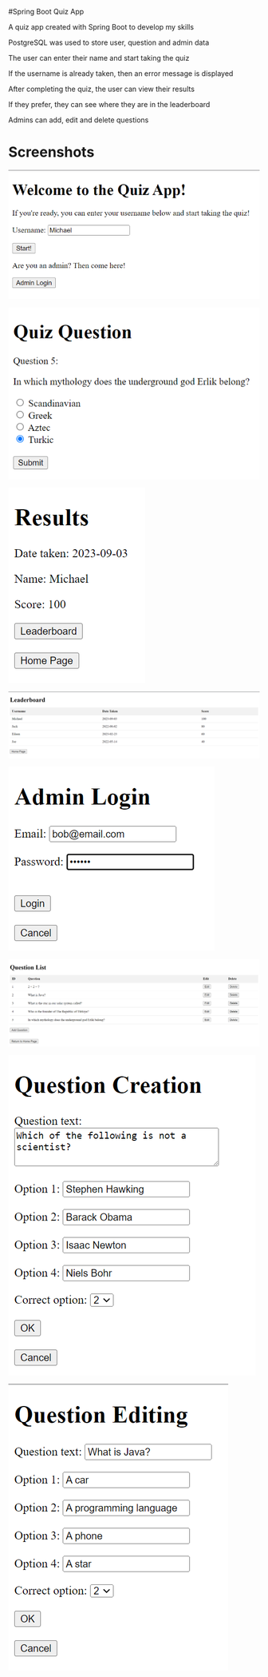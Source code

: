 #Spring Boot Quiz App  

A quiz app created with Spring Boot to develop my skills  
  
PostgreSQL was used to store user, question and admin data  
  
The user can enter their name and start taking the quiz  
  
If the username is already taken, then an error message is displayed  
  
After completing the quiz, the user can view their results  
  
If they prefer, they can see where they are in the leaderboard  
  
Admins can add, edit and delete questions  
  
# Screenshots
![Main Page](https://github.com/Eren4/spring-quiz-app/blob/master/screenshots/home-page.png?raw=true)

![Quiz Question](https://github.com/Eren4/spring-quiz-app/blob/master/screenshots/quiz-question.png?raw=true)

![Results](https://github.com/Eren4/spring-quiz-app/blob/master/screenshots/results.png?raw=true)

![Leaderboard](https://github.com/Eren4/spring-quiz-app/blob/master/screenshots/leaderboard.png?raw=true)

![Admin Login](https://github.com/Eren4/spring-quiz-app/blob/master/screenshots/admin-login.png?raw=true)

![Question List](https://github.com/Eren4/spring-quiz-app/blob/master/screenshots/question-list.png?raw=true)

![Question Creation](https://github.com/Eren4/spring-quiz-app/blob/master/screenshots/question-creation.png?raw=true)

![Question Editing](https://github.com/Eren4/spring-quiz-app/blob/master/screenshots/question-editing.png?raw=true)

